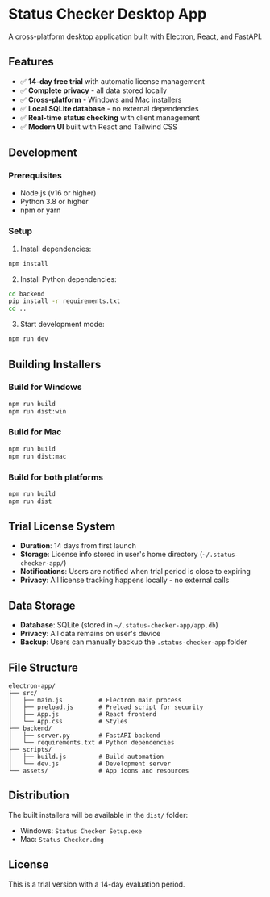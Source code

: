 # Status Checker Desktop App

A cross-platform desktop application built with Electron, React, and FastAPI.

## Features

- ✅ **14-day free trial** with automatic license management
- ✅ **Complete privacy** - all data stored locally
- ✅ **Cross-platform** - Windows and Mac installers
- ✅ **Local SQLite database** - no external dependencies
- ✅ **Real-time status checking** with client management
- ✅ **Modern UI** built with React and Tailwind CSS

## Development

### Prerequisites

- Node.js (v16 or higher)
- Python 3.8 or higher
- npm or yarn

### Setup

1. Install dependencies:
```bash
npm install
```

2. Install Python dependencies:
```bash
cd backend
pip install -r requirements.txt
cd ..
```

3. Start development mode:
```bash
npm run dev
```

## Building Installers

### Build for Windows
```bash
npm run build
npm run dist:win
```

### Build for Mac
```bash
npm run build
npm run dist:mac
```

### Build for both platforms
```bash
npm run build
npm run dist
```

## Trial License System

- **Duration**: 14 days from first launch
- **Storage**: License info stored in user's home directory (`~/.status-checker-app/`)
- **Notifications**: Users are notified when trial period is close to expiring
- **Privacy**: All license tracking happens locally - no external calls

## Data Storage

- **Database**: SQLite (stored in `~/.status-checker-app/app.db`)
- **Privacy**: All data remains on user's device
- **Backup**: Users can manually backup the `.status-checker-app` folder

## File Structure

```
electron-app/
├── src/
│   ├── main.js          # Electron main process
│   ├── preload.js       # Preload script for security
│   ├── App.js           # React frontend
│   └── App.css          # Styles
├── backend/
│   ├── server.py        # FastAPI backend
│   └── requirements.txt # Python dependencies
├── scripts/
│   ├── build.js         # Build automation
│   └── dev.js           # Development server
└── assets/              # App icons and resources
```

## Distribution

The built installers will be available in the `dist/` folder:
- Windows: `Status Checker Setup.exe`
- Mac: `Status Checker.dmg`

## License

This is a trial version with a 14-day evaluation period.